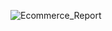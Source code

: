![Ecommerce_Report](https://github.com/user-attachments/assets/8cd5ba99-92f2-4eae-84d8-826acfeb7201)
